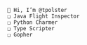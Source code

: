 ```
👋 Hi, I’m @tpolster
❑ Java Flight Inspector
❑ Python Charmer
❑ Type Scripter
❑ Gopher
```

<!---
tpolster/tpolster is a ✨ special ✨ repository because its `README.md` (this file) appears on your GitHub profile.
You can click the Preview link to take a look at your changes.
--->
